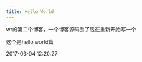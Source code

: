 ```yaml
---
title: Hello World
---
```

wr的第二个博客，一个博客源码丢了现在重新开始写一个

这个是hello world篇

2017-03-04 12:20:27

<!--more-->